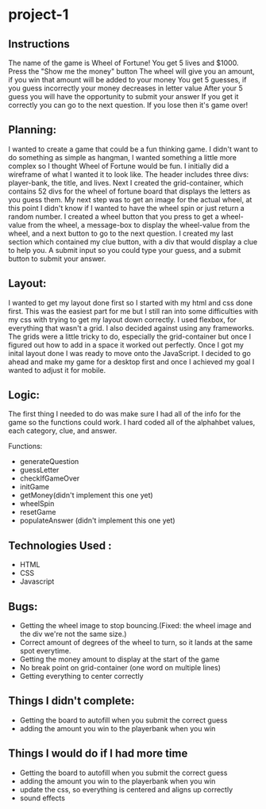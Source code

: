 # project-1

## Instructions
  The name of the game is Wheel of Fortune!
  You get 5 lives and $1000. 
  Press the "Show me the money" button 
  The wheel will give you an amount, if you win that amount will be added to your money
  You get 5 guesses, if you guess incorrectly your money decreases in letter value 
  After your 5 guess you will have the opportunity to submit your answer
  If you get it correctly you can go to the next question.
  If you lose then it's game over!

## Planning:

I wanted to create a game that could be a fun thinking game. I didn't want to do something as simple as hangman, I wanted something a little more complex so I thought Wheel of Fortune would be fun. I initially did a wireframe of what I wanted it to look like. The header includes three divs: player-bank, the title, and lives. Next I created the grid-container, which contains 52 divs for the wheel of fortune board that displays the letters as you guess them. My next step was to get an image for the actual wheel, at this point I didn't know if I wanted to have the wheel spin or just return a random number. I created a wheel button that you press to get a wheel-value from the wheel, a message-box to display the wheel-value from the wheel, and a next button to go to the next question. I created my last section which contained my clue button, with a div that would display a clue to help you. A submit input so you could type your guess, and a submit button to submit your answer.

## Layout: 

I wanted to get my layout done first so I started with my html and css done first. This was the easiest part for me but I still ran into some difficulties with my css with trying to get my layout down correctly. I used flexbox, for everything that wasn't a grid. I also decided against using any frameworks. The grids were a little tricky to do, especially the grid-container but once I figured out how to add in a space it worked out perfectly. Once I got my inital layout done I was ready to move onto the JavaScript. I decided to go ahead and make my game for a desktop first and once I achieved my goal I wanted to adjust it for mobile.

## Logic:

The first thing I needed to do was make sure I had all of the info for the game so the functions could work. I hard coded all of the alphahbet values, each category, clue, and answer.

Functions: 
  - generateQuestion
  - guessLetter
  - checkIfGameOver
  - initGame
  - getMoney(didn't implement this one yet)
  - wheelSpin
  - resetGame
  - populateAnswer (didn't implement this one yet)
  
## Technologies Used :

- HTML
- CSS
- Javascript
   
## Bugs: 

- Getting the wheel image to stop bouncing.(Fixed: the wheel image and the div we're not the same size.)
- Correct amount of degrees of the wheel to turn, so it lands at the same spot everytime.
- Getting the money amount to display at the start of the game 
- No break point on grid-container (one word on multiple lines)
- Getting everything to center correctly

## Things I didn't complete:

- Getting the board to autofill when you submit the correct guess
- adding the amount you win to the playerbank when you win

## Things I would do if I had more time

- Getting the board to autofill when you submit the correct guess
- adding the amount you win to the playerbank when you win
- update the css, so everything is centered and aligns up correctly
- sound effects
